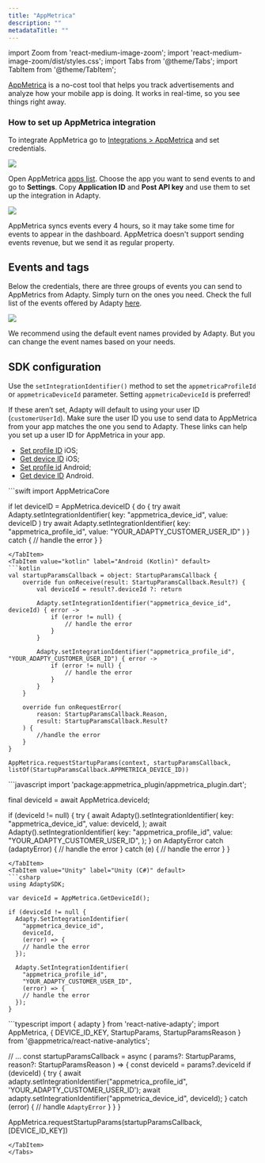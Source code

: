 ```yaml
---
title: "AppMetrica"
description: ""
metadataTitle: ""
---
```


import Zoom from 'react-medium-image-zoom';
import 'react-medium-image-zoom/dist/styles.css';
import Tabs from '@theme/Tabs';
import TabItem from '@theme/TabItem'; 

[AppMetrica](https://appmetrica.yandex.ru/en/about) is a no-cost tool that helps you track advertisements and analyze how your mobile app is doing. It works in real-time, so you see things right away.

### How to set up AppMetrica integration

To integrate AppMetrica go to [Integrations > AppMetrica](https://app.adapty.io/integrations/appmetrica) and set credentials.

<Zoom>
  <img src={require('./img/2500769-CleanShot_2023-08-18_at_14.57.352x.webp').default}
  style={{
    border: '1px solid #727272', /* border width and color */
    width: '700px', /* image width */
    display: 'block', /* for alignment */
    margin: '0 auto' /* center alignment */
  }}
/>
</Zoom>





Open AppMetrica [apps list](https://appmetrica.yandex.ru/application/list). Choose the app you want to send events to and go to **Settings**. Copy **Application ID** and **Post API key** and use them to set up the integration in Adapty.

<Zoom>
  <img src={require('./img/0f09ff5-CleanShot_2023-08-18_at_19.56.422x.webp').default}
  style={{
    border: '1px solid #727272', /* border width and color */
    width: '700px', /* image width */
    display: 'block', /* for alignment */
    margin: '0 auto' /* center alignment */
  }}
/>
</Zoom>





AppMetrica syncs events every 4 hours, so it may take some time for events to appear in the dashboard. AppMetrica doesn't support sending events revenue, but we send it as regular property.

## Events and tags

Below the credentials, there are three groups of events you can send to AppMetrics from Adapty. Simply turn on the ones you need. Check the full list of the events offered by Adapty [here](events).

<Zoom>
  <img src={require('./img/6ed2d88-CleanShot_2023-08-18_at_14.59.042x.webp').default}
  style={{
    border: '1px solid #727272', /* border width and color */
    width: '700px', /* image width */
    display: 'block', /* for alignment */
    margin: '0 auto' /* center alignment */
  }}
/>
</Zoom>





We recommend using the default event names provided by Adapty. But you can change the event names based on your needs.

## SDK configuration

Use the `setIntegrationIdentifier()` method to set the `appmetricaProfileId` or `appmetricaDeviceId` parameter. Setting `appmetricaDeviceId` is preferred!

If these aren’t set, Adapty will default to using your user ID (`customerUserId`). Make sure the user ID you use to send data to AppMetrica from your app matches the one you send to Adapty. These links can help you set up a user ID for AppMetrica in your app.

- [Set profile ID](https://appmetrica.yandex.com/docs/mobile-sdk-dg/ios/objective-c/ref/YMMYandexMetrica.html#method_detail__method_setUserProfileID) iOS;
- [Get device ID](https://appmetrica.yandex.ru/docs/ru/sdk/react-native/analytics/methods#appmetrica) iOS;
- [Set profile id](https://yastatic.net/s3/doc-binary/src/dev/appmetrica/ru/javadoc-7.2.2/io/appmetrica/analytics/AppMetrica.html#setUserProfileID(java.lang.String)) Android;
- [Get device ID](https://yastatic.net/s3/doc-binary/src/dev/appmetrica/ru/javadoc-7.2.2/io/appmetrica/analytics/AppMetrica.html#requestStartupParams(android.content.Context,io.appmetrica.analytics.StartupParamsCallback,java.util.List)) Android.

<Tabs groupId="appmetrica">
<TabItem value="Swift" label="iOS (Swift)" default>
```swift 
import AppMetricaCore 

if let deviceID = AppMetrica.deviceID {
    do {
        try await Adapty.setIntegrationIdentifier(
            key: "appmetrica_device_id", 
            value: deviceID
        )
        try await Adapty.setIntegrationIdentifier(
            key: "appmetrica_profile_id", 
            value: "YOUR_ADAPTY_CUSTOMER_USER_ID"
        )
    } catch {
        // handle the error
    }
}
```
</TabItem>
<TabItem value="kotlin" label="Android (Kotlin)" default>
```kotlin 
val startupParamsCallback = object: StartupParamsCallback {
    override fun onReceive(result: StartupParamsCallback.Result?) {
        val deviceId = result?.deviceId ?: return

        Adapty.setIntegrationIdentifier("appmetrica_device_id", deviceId) { error ->
            if (error != null) {
                // handle the error
            }
        }
        
        Adapty.setIntegrationIdentifier("appmetrica_profile_id", "YOUR_ADAPTY_CUSTOMER_USER_ID") { error ->
            if (error != null) {
                // handle the error
            }
        }
    }

    override fun onRequestError(
        reason: StartupParamsCallback.Reason,
        result: StartupParamsCallback.Result?
    ) {
        //handle the error
    }
}

AppMetrica.requestStartupParams(context, startupParamsCallback, listOf(StartupParamsCallback.APPMETRICA_DEVICE_ID))
```
</TabItem>
<TabItem value="Flutter" label="Flutter (Dart)" default>
```javascript
import 'package:appmetrica_plugin/appmetrica_plugin.dart';

final deviceId = await AppMetrica.deviceId;

if (deviceId != null) {
  try {
    await Adapty().setIntegrationIdentifier(
        key: "appmetrica_device_id", 
        value: deviceId,
    );
    await Adapty().setIntegrationIdentifier(
        key: "appmetrica_profile_id", 
        value: "YOUR_ADAPTY_CUSTOMER_USER_ID",
    );
  } on AdaptyError catch (adaptyError) {
    // handle the error
  } catch (e) {
    // handle the error
  }
}
```
</TabItem>
<TabItem value="Unity" label="Unity (C#)" default>
```csharp 
using AdaptySDK;

var deviceId = AppMetrica.GetDeviceId();

if (deviceId != null {
  Adapty.SetIntegrationIdentifier(
    "appmetrica_device_id", 
    deviceId, 
    (error) => {
    // handle the error
  });
  
  Adapty.SetIntegrationIdentifier(
    "appmetrica_profile_id", 
    "YOUR_ADAPTY_CUSTOMER_USER_ID", 
    (error) => {
    // handle the error
  });
}
```
</TabItem>
<TabItem value="RN" label="React Native (TS)" default>
```typescript 
import { adapty } from 'react-native-adapty';
import AppMetrica, { DEVICE_ID_KEY, StartupParams, StartupParamsReason } from '@appmetrica/react-native-analytics';

// ...
const startupParamsCallback = async (
  params?: StartupParams,
  reason?: StartupParamsReason
) => {
  const deviceId = params?.deviceId
  if (deviceId) {
    try {
      await adapty.setIntegrationIdentifier("appmetrica_profile_id", 'YOUR_ADAPTY_CUSTOMER_USER_ID');
      await adapty.setIntegrationIdentifier("appmetrica_device_id", deviceId);
    } catch (error) {
      // handle `AdaptyError`
    }
  }
}

AppMetrica.requestStartupParams(startupParamsCallback, [DEVICE_ID_KEY])
```
</TabItem>
</Tabs>